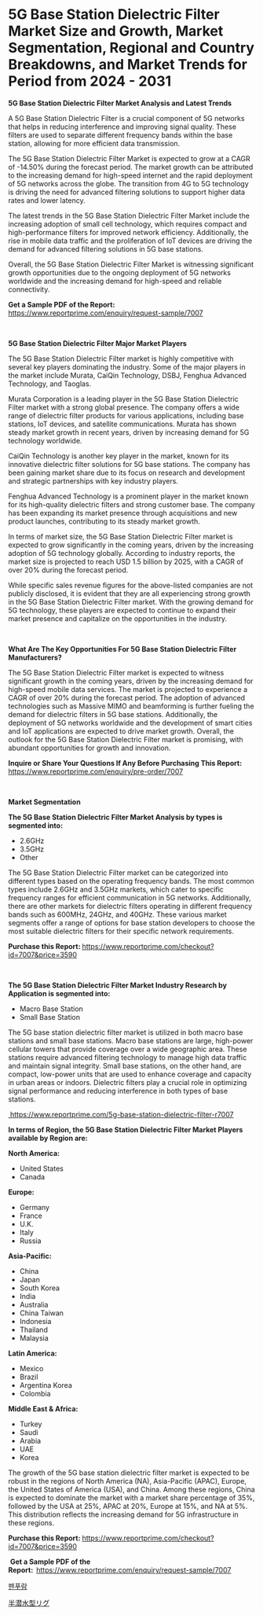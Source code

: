 <p><h1>5G Base Station Dielectric Filter Market Size and Growth, Market Segmentation, Regional and Country Breakdowns, and Market Trends for Period from 2024 -  2031</h1></p><p><strong>5G Base Station Dielectric Filter Market Analysis and Latest Trends</strong></p>
<p><p>A 5G Base Station Dielectric Filter is a crucial component of 5G networks that helps in reducing interference and improving signal quality. These filters are used to separate different frequency bands within the base station, allowing for more efficient data transmission.</p><p>The 5G Base Station Dielectric Filter Market is expected to grow at a CAGR of -14.50% during the forecast period. The market growth can be attributed to the increasing demand for high-speed internet and the rapid deployment of 5G networks across the globe. The transition from 4G to 5G technology is driving the need for advanced filtering solutions to support higher data rates and lower latency.</p><p>The latest trends in the 5G Base Station Dielectric Filter Market include the increasing adoption of small cell technology, which requires compact and high-performance filters for improved network efficiency. Additionally, the rise in mobile data traffic and the proliferation of IoT devices are driving the demand for advanced filtering solutions in 5G base stations.</p><p>Overall, the 5G Base Station Dielectric Filter Market is witnessing significant growth opportunities due to the ongoing deployment of 5G networks worldwide and the increasing demand for high-speed and reliable connectivity.</p></p>
<p><strong>Get a Sample PDF of the Report:&nbsp;</strong> <a href="https://www.reportprime.com/enquiry/request-sample/7007">https://www.reportprime.com/enquiry/request-sample/7007</a></p>
<p>&nbsp;</p>
<p><strong>5G Base Station Dielectric Filter Major Market Players</strong></p>
<p><p>The 5G Base Station Dielectric Filter market is highly competitive with several key players dominating the industry. Some of the major players in the market include Murata, CaiQin Technology, DSBJ, Fenghua Advanced Technology, and Taoglas.</p><p>Murata Corporation is a leading player in the 5G Base Station Dielectric Filter market with a strong global presence. The company offers a wide range of dielectric filter products for various applications, including base stations, IoT devices, and satellite communications. Murata has shown steady market growth in recent years, driven by increasing demand for 5G technology worldwide.</p><p>CaiQin Technology is another key player in the market, known for its innovative dielectric filter solutions for 5G base stations. The company has been gaining market share due to its focus on research and development and strategic partnerships with key industry players.</p><p>Fenghua Advanced Technology is a prominent player in the market known for its high-quality dielectric filters and strong customer base. The company has been expanding its market presence through acquisitions and new product launches, contributing to its steady market growth.</p><p>In terms of market size, the 5G Base Station Dielectric Filter market is expected to grow significantly in the coming years, driven by the increasing adoption of 5G technology globally. According to industry reports, the market size is projected to reach USD 1.5 billion by 2025, with a CAGR of over 20% during the forecast period.</p><p>While specific sales revenue figures for the above-listed companies are not publicly disclosed, it is evident that they are all experiencing strong growth in the 5G Base Station Dielectric Filter market. With the growing demand for 5G technology, these players are expected to continue to expand their market presence and capitalize on the opportunities in the industry.</p></p>
<p>&nbsp;</p>
<p><strong>What Are The Key Opportunities For 5G Base Station Dielectric Filter Manufacturers?</strong></p>
<p><p>The 5G Base Station Dielectric Filter market is expected to witness significant growth in the coming years, driven by the increasing demand for high-speed mobile data services. The market is projected to experience a CAGR of over 20% during the forecast period. The adoption of advanced technologies such as Massive MIMO and beamforming is further fueling the demand for dielectric filters in 5G base stations. Additionally, the deployment of 5G networks worldwide and the development of smart cities and IoT applications are expected to drive market growth. Overall, the outlook for the 5G Base Station Dielectric Filter market is promising, with abundant opportunities for growth and innovation.</p></p>
<p><strong>Inquire or Share Your Questions If Any Before Purchasing This Report:</strong> <a href="https://www.reportprime.com/enquiry/pre-order/7007">https://www.reportprime.com/enquiry/pre-order/7007</a></p>
<p>&nbsp;</p>
<p><strong>Market Segmentation</strong></p>
<p><strong>The 5G Base Station Dielectric Filter Market Analysis by types is segmented into:</strong></p>
<p><ul><li>2.6GHz</li><li>3.5GHz</li><li>Other</li></ul></p>
<p><p>The 5G Base Station Dielectric Filter market can be categorized into different types based on the operating frequency bands. The most common types include 2.6GHz and 3.5GHz markets, which cater to specific frequency ranges for efficient communication in 5G networks. Additionally, there are other markets for dielectric filters operating in different frequency bands such as 600MHz, 24GHz, and 40GHz. These various market segments offer a range of options for base station developers to choose the most suitable dielectric filters for their specific network requirements.</p></p>
<p><strong>Purchase this Report:&nbsp;</strong><a href="https://www.reportprime.com/checkout?id=7007&price=3590">https://www.reportprime.com/checkout?id=7007&price=3590</a></p>
<p>&nbsp;</p>
<p><strong>The 5G Base Station Dielectric Filter Market Industry Research by Application is segmented into:</strong></p>
<p><ul><li>Macro Base Station</li><li>Small Base Station</li></ul></p>
<p><p>The 5G base station dielectric filter market is utilized in both macro base stations and small base stations. Macro base stations are large, high-power cellular towers that provide coverage over a wide geographic area. These stations require advanced filtering technology to manage high data traffic and maintain signal integrity. Small base stations, on the other hand, are compact, low-power units that are used to enhance coverage and capacity in urban areas or indoors. Dielectric filters play a crucial role in optimizing signal performance and reducing interference in both types of base stations.</p></p>
<p><a href="https://www.reportprime.com/5g-base-station-dielectric-filter-r7007">&nbsp;https://www.reportprime.com/5g-base-station-dielectric-filter-r7007</a></p>
<p><strong>In terms of Region, the 5G Base Station Dielectric Filter Market Players available by Region are:</strong></p>
<p>
    <p> <strong> North America: </strong>
        <ul>
            <li>United States</li>
            <li>Canada</li>
        </ul>
        </p> 
    <p> <strong> Europe: </strong>
        <ul>
            <li>Germany</li>
            <li>France</li>
            <li>U.K.</li>
            <li>Italy</li>
            <li>Russia</li>
        </ul>
        </p> 
    <p> <strong> Asia-Pacific: </strong>
        <ul>
            <li>China</li>
            <li>Japan</li>
            <li>South Korea</li>
            <li>India</li>
            <li>Australia</li>
            <li>China Taiwan</li>
            <li>Indonesia</li>
            <li>Thailand</li>
            <li>Malaysia</li>
        </ul>
        </p> 
    <p> <strong> Latin America: </strong>
        <ul>
            <li>Mexico</li>
            <li>Brazil</li>
            <li>Argentina Korea</li>
            <li>Colombia</li>
        </ul>
        </p> 
    <p> <strong> Middle East & Africa: </strong>
        <ul>
            <li>Turkey</li>
            <li>Saudi</li>
            <li>Arabia</li>
            <li>UAE</li>
            <li>Korea</li>
        </ul>
    </p>
    </p>
<p><p>The growth of the 5G base station dielectric filter market is expected to be robust in the regions of North America (NA), Asia-Pacific (APAC), Europe, the United States of America (USA), and China. Among these regions, China is expected to dominate the market with a market share percentage of 35%, followed by the USA at 25%, APAC at 20%, Europe at 15%, and NA at 5%. This distribution reflects the increasing demand for 5G infrastructure in these regions.</p></p>
<p><strong>Purchase this Report: </strong><a href="https://www.reportprime.com/checkout?id=7007&price=3590">https://www.reportprime.com/checkout?id=7007&price=3590</a></p>
<p>&nbsp;<strong>Get a Sample PDF of the Report:&nbsp;&nbsp;</strong><a href="https://www.reportprime.com/enquiry/request-sample/7007">https://www.reportprime.com/enquiry/request-sample/7007</a></p>
<p><strong></strong></p>
<p><p><a href="https://github.com/jntpkh496620/Market-Research-Report-List-1/blob/main/938905218625.md">펜푸람</a></p><p><a href="https://medium.com/@orlohagenes_12279/2024%E5%B9%B4%E3%81%8B%E3%82%892031%E5%B9%B4%E3%81%BE%E3%81%A7%E3%81%AE%E6%9C%9F%E9%96%93%E3%81%AB%E4%BA%88%E6%B8%AC%E3%81%95%E3%82%8C%E3%82%8B%E3%82%BB%E3%83%9F%E3%82%B5%E3%83%96%E3%83%9E%E3%83%BC%E3%82%B7%E3%83%96%E3%83%AB%E3%83%AA%E3%82%B0%E5%B8%82%E5%A0%B4%E3%81%AE%E5%88%86%E6%9E%90%E3%81%A8%E3%82%B5%E3%82%A4%E3%82%BA-fc64f9d23450">半潜水型リグ</a></p></p>